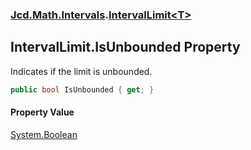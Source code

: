 ### [Jcd.Math.Intervals](Jcd.Math.Intervals.md 'Jcd.Math.Intervals').[IntervalLimit&lt;T&gt;](Jcd.Math.Intervals.IntervalLimit_T_.md 'Jcd.Math.Intervals.IntervalLimit<T>')

## IntervalLimit<T>.IsUnbounded Property

Indicates if the limit is unbounded.

```csharp
public bool IsUnbounded { get; }
```

#### Property Value
[System.Boolean](https://docs.microsoft.com/en-us/dotnet/api/System.Boolean 'System.Boolean')